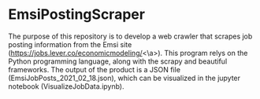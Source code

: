 # EmsiPostingScraper

The purpose of this repository is to develop a web crawler that scrapes job posting information from the Emsi site (<a href="https://jobs.lever.co/economicmodeling/">https://jobs.lever.co/economicmodeling/<\a>). This program relys on the Python programming language, along with the scrapy and beautiful frameworks. The output of the product is a JSON file (EmsiJobPosts_2021_02_18.json), which can be visualized in the jupyter notebook (VisualizeJobData.ipynb).

